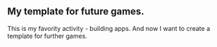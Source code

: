 ## My template for future games.

This is my favority activity - building apps. And now I want to create a template for further games.
